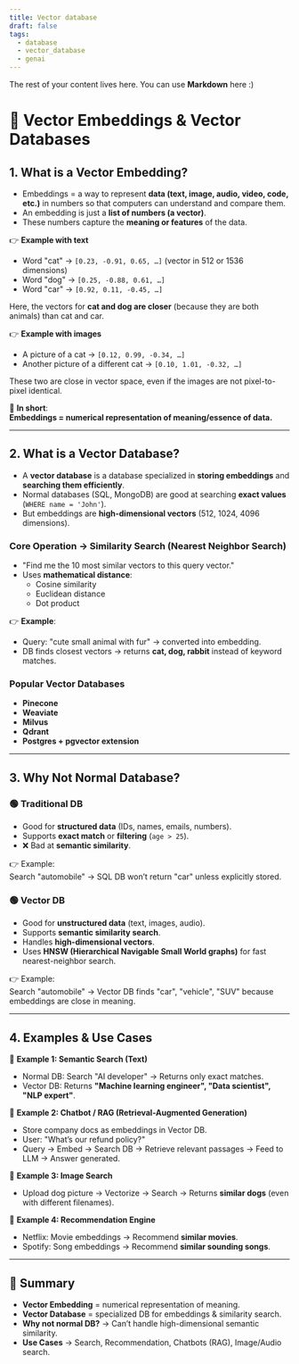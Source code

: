 ```yaml
---
title: Vector database
draft: false
tags:
  - database
  - vector_database
  - genai
---
```

 
The rest of your content lives here. You can use **Markdown** here :)
# 📌 Vector Embeddings & Vector Databases

## 1. What is a Vector Embedding?

- Embeddings = a way to represent **data (text, image, audio, video, code, etc.)** in numbers so that computers can understand and compare them.
- An embedding is just a **list of numbers (a vector)**.
- These numbers capture the **meaning or features** of the data.

👉 **Example with text**  
- Word "cat" → `[0.23, -0.91, 0.65, …]` (vector in 512 or 1536 dimensions)  
- Word "dog" → `[0.25, -0.88, 0.61, …]`  
- Word "car" → `[0.92, 0.11, -0.45, …]`  

Here, the vectors for **cat and dog are closer** (because they are both animals) than cat and car.

👉 **Example with images**  
- A picture of a cat → `[0.12, 0.99, -0.34, …]`  
- Another picture of a different cat → `[0.10, 1.01, -0.32, …]`  

These two are close in vector space, even if the images are not pixel-to-pixel identical.

📌 **In short**:  
**Embeddings = numerical representation of meaning/essence of data.**

---

## 2. What is a Vector Database?

- A **vector database** is a database specialized in **storing embeddings** and **searching them efficiently**.  
- Normal databases (SQL, MongoDB) are good at searching **exact values** (`WHERE name = 'John'`).  
- But embeddings are **high-dimensional vectors** (512, 1024, 4096 dimensions).

### Core Operation → Similarity Search (Nearest Neighbor Search)
- "Find me the 10 most similar vectors to this query vector."
- Uses **mathematical distance**:
  - Cosine similarity  
  - Euclidean distance  
  - Dot product  

👉 **Example**:  
- Query: "cute small animal with fur" → converted into embedding.  
- DB finds closest vectors → returns **cat, dog, rabbit** instead of keyword matches.

### Popular Vector Databases
- **Pinecone**
- **Weaviate**
- **Milvus**
- **Qdrant**
- **Postgres + pgvector extension**

---

## 3. Why Not Normal Database?

### 🟢 Traditional DB
- Good for **structured data** (IDs, names, emails, numbers).  
- Supports **exact match** or **filtering** (`age > 25`).  
- ❌ Bad at **semantic similarity**.  

👉 Example:  
Search "automobile" → SQL DB won’t return "car" unless explicitly stored.

### 🟢 Vector DB
- Good for **unstructured data** (text, images, audio).  
- Supports **semantic similarity search**.  
- Handles **high-dimensional vectors**.  
- Uses **HNSW (Hierarchical Navigable Small World graphs)** for fast nearest-neighbor search.  

👉 Example:  
Search "automobile" → Vector DB finds "car", "vehicle", "SUV" because embeddings are close in meaning.

---

## 4. Examples & Use Cases

🔹 **Example 1: Semantic Search (Text)**  
- Normal DB: Search "AI developer" → Returns only exact matches.  
- Vector DB: Returns **"Machine learning engineer", "Data scientist", "NLP expert"**.  

🔹 **Example 2: Chatbot / RAG (Retrieval-Augmented Generation)**  
- Store company docs as embeddings in Vector DB.  
- User: "What’s our refund policy?"  
- Query → Embed → Search DB → Retrieve relevant passages → Feed to LLM → Answer generated.  

🔹 **Example 3: Image Search**  
- Upload dog picture → Vectorize → Search → Returns **similar dogs** (even with different filenames).  

🔹 **Example 4: Recommendation Engine**  
- Netflix: Movie embeddings → Recommend **similar movies**.  
- Spotify: Song embeddings → Recommend **similar sounding songs**.  

---

## 🔑 Summary

- **Vector Embedding** = numerical representation of meaning.  
- **Vector Database** = specialized DB for embeddings & similarity search.  
- **Why not normal DB?** → Can’t handle high-dimensional semantic similarity.  
- **Use Cases** → Search, Recommendation, Chatbots (RAG), Image/Audio search.  
